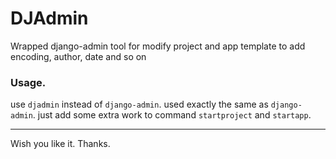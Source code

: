 DJAdmin
=======

Wrapped django-admin tool for modify project and app template to add encoding, author, date and so on

### Usage.
use `djadmin` instead of `django-admin`.
used exactly the same as `django-admin`.
just add some extra work to command `startproject` and `startapp`.

-----------

Wish you like it. Thanks.